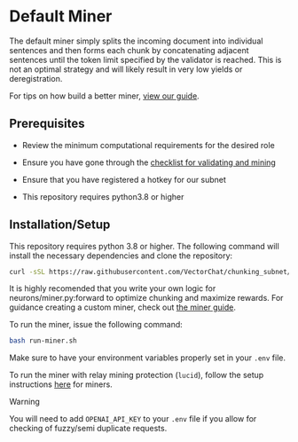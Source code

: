 # Default Miner

The default miner simply splits the incoming document into individual sentences and then forms each chunk by concatenating adjacent sentences until the token limit specified by the validator is reached. This is not an optimal strategy and will likely result in very low yields or deregistration.

For tips on how build a better miner, [view our guide](./miner_guide.md).

## Prerequisites

- Review the minimum computational requirements for the desired role

- Ensure you have gone through the [checklist for validating and mining](https://docs.bittensor.com/subnets/checklist-for-validating-mining)

- Ensure that you have registered a hotkey for our subnet

- This repository requires python3.8 or higher

## Installation/Setup

This repository requires python 3.8 or higher. The following command will install the necessary dependencies and clone the repository:

```bash
curl -sSL https://raw.githubusercontent.com/VectorChat/chunking_subnet/main/setup.sh | bash
```

It is highly recomended that you write your own logic for neurons/miner.py:forward to optimize chunking and maximize rewards. For guidance creating a custom miner, check out [the miner guide](./miner_guide.md).

To run the miner, issue the following command:

```bash
bash run-miner.sh
```

Make sure to have your environment variables properly set in your `.env` file.

To run the miner with relay mining protection (`lucid`), follow the setup instructions [here](./lucid/setup.md) for miners.

> [!WARNING]
> You will need to add `OPENAI_API_KEY` to your `.env` file if you allow for checking of fuzzy/semi duplicate requests.
